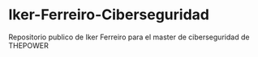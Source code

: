 # Iker-Ferreiro-Ciberseguridad
 Repositorio  publico de Iker Ferreiro para el master de ciberseguridad de THEPOWER
